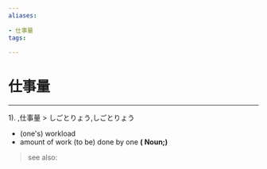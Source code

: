 ```yaml
---
aliases:
    
- 仕事量
tags:
    
---
```


# 仕事量
---
1).
,仕事量 > しごとりょう,しごとりょう

- (one's) workload
- amount of work (to be) done by one
**( Noun;)**
> see also: 
            